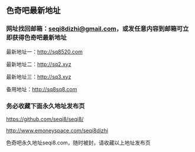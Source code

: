 ## 色奇吧最新地址


### 网址找回邮箱：seqi8dizhi@gmail.com，或发任意内容到邮箱可立即获得色奇吧最新地址

最新地址一：http://sq8520.com

最新地址二：http://sq2.xyz

最新地址三：http://sq3.xyz

备用地址：http://sq8sq8.com


### 务必收藏下面永久地址发布页

https://github.com/seqi8/seqi8/

http://www.emoneyspace.com/seqi8dizhi


色奇吧永久地址seqi8.com，随时被封，请收藏以上地址发布页
